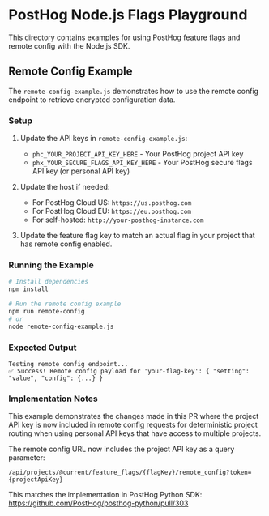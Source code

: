 # PostHog Node.js Flags Playground

This directory contains examples for using PostHog feature flags and remote config with the Node.js SDK.

## Remote Config Example

The `remote-config-example.js` demonstrates how to use the remote config endpoint to retrieve encrypted configuration data.

### Setup

1. Update the API keys in `remote-config-example.js`:

    - `phc_YOUR_PROJECT_API_KEY_HERE` - Your PostHog project API key
    - `phx_YOUR_SECURE_FLAGS_API_KEY_HERE` - Your PostHog secure flags API key (or personal API key)

2. Update the host if needed:

    - For PostHog Cloud US: `https://us.posthog.com`
    - For PostHog Cloud EU: `https://eu.posthog.com`
    - For self-hosted: `http://your-posthog-instance.com`

3. Update the feature flag key to match an actual flag in your project that has remote config enabled.

### Running the Example

```bash
# Install dependencies
npm install

# Run the remote config example
npm run remote-config
# or
node remote-config-example.js
```

### Expected Output

```
Testing remote config endpoint...
✅ Success! Remote config payload for 'your-flag-key': { "setting": "value", "config": {...} }
```

### Implementation Notes

This example demonstrates the changes made in this PR where the project API key is now included in remote config requests for deterministic project routing when using personal API keys that have access to multiple projects.

The remote config URL now includes the project API key as a query parameter:

```
/api/projects/@current/feature_flags/{flagKey}/remote_config?token={projectApiKey}
```

This matches the implementation in PostHog Python SDK: https://github.com/PostHog/posthog-python/pull/303
